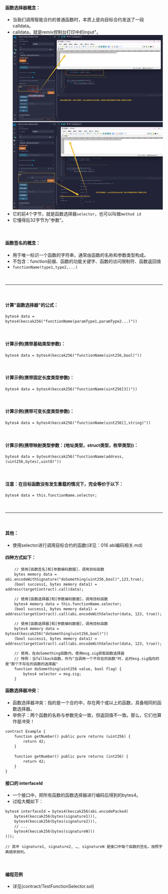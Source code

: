 #### 函数选择器概念：
- 当我们调用智能合约的普通函数时，本质上是向目标合约发送了一段calldata。
- calldata，就是remix控制台打印中的input"。
![](../images/Calldata-Input-Remix_1.png "")
![](../images/Calldata-Input-Remix_2.png "")
- 它的前4个字节，就是函数选择器```selector```，也可以叫做```method id```
- 它懂得后32字节为"参数"。

　

#### 函数签名的概念：
- 用于唯一标识一个函数的字符串，通常由函数的名称和参数类型构成。
- 不包含：function前缀、函数的功能关键字、函数的访问限制符、函数返回值
- ```functionName(type1,type2,...)```

　

---------------------------------------------------------------------

　

#### 计算"函数选择器"的公式：
```
bytes4 data = bytes4(keccak256("functionName(paramType1,paramType2...)"))
```

　

#### 计算示例(携带基础类型参数)：
```
bytes4 data = bytes4(keccak256("functionName(uint256,bool)"))
```

　

#### 计算示例(携带固定长度类型参数)：
```
bytes4 data = bytes4(keccak256("functionName(uint256[3])"))
```

　

#### 计算示例(携带可变长度类型参数)：
```
bytes4 data = bytes4(keccak256("functionName(uint256[],string)"))
```

　

#### 计算示例(携带映射类型参数：(地址类型，struct类型，枚举类型))：
```
bytes4 data = bytes4(keccak256("functionName(address,(uint256,bytes),uint8)"))
```

　

#### 注意：在目标函数没有发生重载的情况下，完全等价于以下：
```
bytes4 data = this.functionName.selector;
```

　

--------------------------------------------------------------------------------------

　

#### 其他：
- 使用selector进行调用目标合约的函数(详见：016 abi编码相关.md)

#### 四种方式如下：
```
    // 使用[函数签名]和[参数编码数据]，调用目标函数
    bytes memory data = abi.encodeWithSignature("doSomething(uint256,bool)",123,true);
    (bool success1, bytes memory data1) = address(targetContract).call(data);
```
```
    // 使用[函数选择器]和[参数编码数据]，调用目标函数
    bytes4 memory data = this.functionName.selector;
    (bool success1, bytes memory data1) = address(targetContract).call(abi.encodeWithSelector(data, 123, true));
```
```
    // 使用[函数选择器]和[参数编码数据]，调用目标函数
    bytes4 memory data = bytes4(keccak256("doSomething(uint256,bool)"))
    (bool success1, bytes memory data1) = address(targetContract).call(abi.encodeWithSelector(data, 123, true));
```
```
    // 使用，在doSomething函数内，使用msg.sig获取函数选择器
    // 特例：当fallback函数，作为"当调用一个不存在的函数"时，此时msg.sig指向的是"那个不存在的函数的选择器"
    function doSomething(uint256 value, bool flag) {
        bytes4 selector = msg.sig;
    }
```

#### 函数选择器冲突：
- 函数选择器冲突：指的是一个合约中，存在两个或以上的函数，具备相同的函数选择器。
- 举例子：两个函数的名称与参数完全一致，但返回值不一致。那么，它们也算作是冲突！
```
contract Example {
    function getNumber() public pure returns (uint256) {
        return 42;
    }

    function getNumber() public pure returns (int256) {
        return 42;
    }
}
```

#### 接口的 interfaceId
- 一个接口中，把所有函数的函数选择器进行编码后得到的bytes4。
- 过程大概如下：
```
bytes4 interfaceId = bytes4(keccak256(abi.encodePacked(
    bytes4(keccak256(bytes(signature1))),
    bytes4(keccak256(bytes(signature2))),
    // ...
    bytes4(keccak256(bytes(signatureN)))
)));

// 其中 signature1, signature2, …, signatureN 是接口中每个函数的签名，按照字典顺序排列。
```
　

#### 编程范例
- 详见(contract/TestFunctionSelector.sol)
